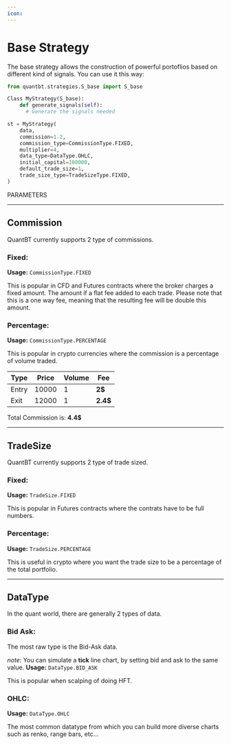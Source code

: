 ```yaml
---
icon: 
---
```

# Base Strategy

The base strategy allows the construction of powerful portoflios based on different kind of signals. You can use it this way:

```python
from quantbt.strategies.S_base import S_base

Class MyStrategy(S_base):
    def generate_signals(self):
      # Generate the signals needed

st = MyStrategy(
    data,
    commission=1.2,
    commission_type=CommissionType.FIXED,
    multiplier=4,
    data_type=DataType.OHLC,
    initial_capital=100000,
    default_trade_size=1,
    trade_size_type=TradeSizeType.FIXED,
)
```

PARAMETERS

----

## Commission
QuantBT currently supports 2 type of commissions.

### Fixed:
**Usage:** `CommissionType.FIXED`

This is popular in CFD and Futures contracts where the broker charges a fixed amount.
The amount if a flat fee added to each trade. 
Please note that this is a one way fee, meaning that the resulting fee will be double this amount.


### Percentage:
**Usage:** `CommissionType.PERCENTAGE`

This is popular in crypto currencies where the commission is a percentage of volume traded. 


| Type  | Price  | Volume |   Fee    |
| ----  | ------ | -----  |   ----   |
| Entry | 10000  | 1      |  **2$**  |
| Exit  | 12000  | 1      | **2.4$** |

Total Commission is: **4.4$**

----

## TradeSize
QuantBT currently supports 2 type of trade sized.

### Fixed:
**Usage:** `TradeSize.FIXED`

This is popular in Futures contracts where the contrats have to be full numbers.


### Percentage:
**Usage:** `TradeSize.PERCENTAGE`

This is useful in crypto where you want the trade size to be a percentage of the total portfolio.

----

## DataType
In the quant world, there are generally 2 types of data.

### Bid Ask:
The most raw type is the Bid-Ask data. 

*note*: You can simulate a **tick** line chart, by setting bid and ask to the same value.
**Usage:** `DataType.BID_ASK`

This is popular when scalping of doing HFT.


### OHLC:
**Usage:** `DataType.OHLC`

The most common datatype from which you can build more diverse charts such as renko, range bars, etc...


